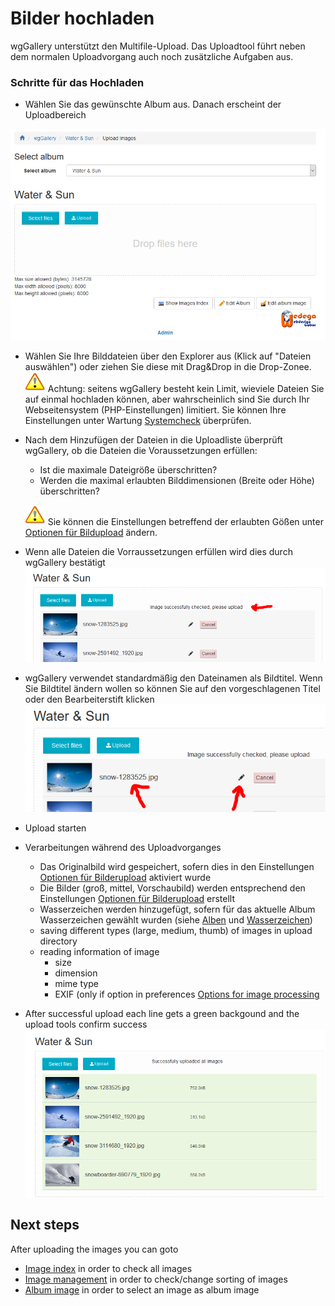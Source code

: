 # Bilder hochladen

wgGallery unterstützt den Multifile-Upload. Das Uploadtool führt neben dem normalen Uploadvorgang auch noch zusätzliche Aufgaben aus.

### Schritte für das Hochladen

* Wählen Sie das gewünschte Album aus. Danach erscheint der Uploadbereich

![](../../.gitbook/assets/upload1.png)

* Wählen Sie Ihre Bilddateien über den Explorer aus \(Klick auf "Dateien auswählen"\) oder ziehen Sie diese mit Drag&Drop in die Drop-Zonee. 
![](../../.gitbook/assets/important.png) Achtung: seitens wgGallery besteht kein Limit, wieviele Dateien Sie auf einmal hochladen können, aber wahrscheinlich sind Sie durch Ihr Webseitensystem \(PHP-Einstellungen\) limitiert. Sie können Ihre Einstellungen unter Wartung [Systemcheck](../administration-menu/maintenance/system-check.md) überprüfen.

* Nach dem Hinzufügen der Dateien in die Uploadliste überprüft wgGallery, ob die Dateien die Voraussetzungen erfüllen:

  * Ist die maximale Dateigröße überschritten?
  * Werden die maximal erlaubten Bilddimensionen \(Breite oder Höhe\) überschritten?

  ![](../../.gitbook/assets/important.png) Sie können die Einstellungen betreffend der erlaubten Gößen unter [Optionen für Bildupload](../preferences/options-for-image-upload.md) ändern.

* Wenn alle Dateien die Vorraussetzungen erfüllen wird dies durch wgGallery bestätigt ![](../../.gitbook/assets/upload2.png)

* wgGallery verwendet standardmäßig den Dateinamen als Bildtitel. Wenn Sie Bildtitel ändern wollen so können Sie auf den vorgeschlagenen Titel oder den Bearbeiterstift klicken  ![](../../.gitbook/assets/upload3.png) 

* Upload starten

* Verarbeitungen während des Uploadvorganges
  * Das Originalbild wird gespeichert, sofern dies in den Einstellungen [Optionen für Bilderupload](../preferences/options-for-image-upload.md) aktiviert wurde
  * Die Bilder \(groß, mittel, Vorschaubild\) werden entsprechend den Einstellungen [Optionen für Bilderupload](../preferences/options-for-image-upload.md) erstellt
  * Wasserzeichen werden hinzugefügt, sofern für das aktuelle Album Wasserzeichen gewählt wurden \(siehe [Alben](../administration-menu/albums.md) und [Wasserzeichen](../administration-menu/watermarks.md)\)
  * saving different types \(large, medium, thumb\) of images in upload directory
  * reading information of image
    * size
    * dimension
    * mime type
    * EXIF \(only if option in preferences [Options for image processing](../preferences/options-for-image-processing.md)
* After successful upload each line gets a green backgound and the upload tools confirm success  ![](../../.gitbook/assets/upload4.png) 

## Next steps

After uploading the images you can goto

* [Image index](image-upload.md) in order to check all images
* [Image management](image-management.md) in order to check/change sorting of images
* [Album image](album-image.md) in order to select an image as album image

